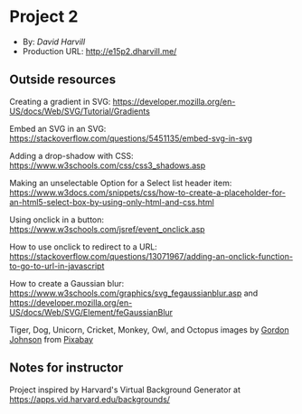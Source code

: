 # Project 2
+ By: *David Harvill*
+ Production URL: <http://e15p2.dharvill.me/>

## Outside resources
Creating a gradient in SVG: 
<https://developer.mozilla.org/en-US/docs/Web/SVG/Tutorial/Gradients>

Embed an SVG in an SVG: <https://stackoverflow.com/questions/5451135/embed-svg-in-svg>

Adding a drop-shadow with CSS: 
<https://www.w3schools.com/css/css3_shadows.asp>

Making an unselectable Option for a Select list header item: <https://www.w3docs.com/snippets/css/how-to-create-a-placeholder-for-an-html5-select-box-by-using-only-html-and-css.html>

Using onclick in a button: <https://www.w3schools.com/jsref/event_onclick.asp>

How to use onclick to redirect to a URL: <https://stackoverflow.com/questions/13071967/adding-an-onclick-function-to-go-to-url-in-javascript>

How to create a Gaussian blur: <https://www.w3schools.com/graphics/svg_fegaussianblur.asp> and <https://developer.mozilla.org/en-US/docs/Web/SVG/Element/feGaussianBlur>

Tiger, Dog, Unicorn, Cricket, Monkey, Owl, and Octopus images by [Gordon Johnson](https://pixabay.com/users/gdj-1086657/?utm_source=link-attribution&amp;utm_medium=referral&amp;utm_campaign=image&amp;utm_content=6387503) from [Pixabay](https://pixabay.com/?utm_source=link-attribution&amp;utm_medium=referral&amp;utm_campaign=image&amp;utm_content=6387503)

## Notes for instructor
Project inspired by Harvard's Virtual Background Generator at <https://apps.vid.harvard.edu/backgrounds/>